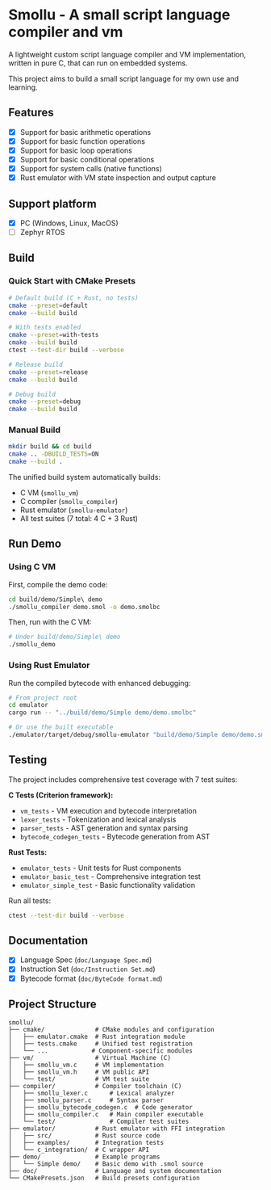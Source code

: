 # Smollu - A small script language compiler and vm 

A lightweight custom script language compiler and VM implementation, written in pure C, that can run on embedded systems.

This project aims to build a small script language for my own use and learning.

## Features

- [x] Support for basic arithmetic operations
- [x] Support for basic function operations
- [x] Support for basic loop operations
- [x] Support for basic conditional operations
- [x] Support for system calls (native functions)
- [x] Rust emulator with VM state inspection and output capture

## Support platform

- [x] PC (Windows, Linux, MacOS)
- [ ] Zephyr RTOS

## Build

### Quick Start with CMake Presets

```bash
# Default build (C + Rust, no tests)
cmake --preset=default
cmake --build build

# With tests enabled
cmake --preset=with-tests  
cmake --build build
ctest --test-dir build --verbose

# Release build
cmake --preset=release
cmake --build build

# Debug build  
cmake --preset=debug
cmake --build build
```

### Manual Build

```bash
mkdir build && cd build
cmake .. -DBUILD_TESTS=ON
cmake --build .
```

The unified build system automatically builds:
- C VM (`smollu_vm`) 
- C compiler (`smollu_compiler`)
- Rust emulator (`smollu-emulator`)
- All test suites (7 total: 4 C + 3 Rust)

## Run Demo

### Using C VM
First, compile the demo code:

```bash
cd build/demo/Simple\ demo
./smollu_compiler demo.smol -o demo.smolbc
```

Then, run with the C VM:
```bash
# Under build/demo/Simple\ demo
./smollu_demo
```

### Using Rust Emulator
Run the compiled bytecode with enhanced debugging:

```bash
# From project root
cd emulator
cargo run -- "../build/demo/Simple demo/demo.smolbc"

# Or use the built executable
./emulator/target/debug/smollu-emulator "build/demo/Simple demo/demo.smolbc"
```

## Testing

The project includes comprehensive test coverage with 7 test suites:

**C Tests (Criterion framework):**
- `vm_tests` - VM execution and bytecode interpretation
- `lexer_tests` - Tokenization and lexical analysis  
- `parser_tests` - AST generation and syntax parsing
- `bytecode_codegen_tests` - Bytecode generation from AST

**Rust Tests:**
- `emulator_tests` - Unit tests for Rust components
- `emulator_basic_test` - Comprehensive integration test  
- `emulator_simple_test` - Basic functionality validation

Run all tests:
```bash
ctest --test-dir build --verbose
```

## Documentation

- [x] Language Spec (`doc/Language Spec.md`)
- [x] Instruction Set (`doc/Instruction Set.md`) 
- [x] Bytecode format (`doc/ByteCode format.md`)

## Project Structure

```
smollu/
├── cmake/              # CMake modules and configuration
│   ├── emulator.cmake  # Rust integration module
│   ├── tests.cmake     # Unified test registration
│   └── ...            # Component-specific modules
├── vm/                 # Virtual Machine (C)
│   ├── smollu_vm.c     # VM implementation
│   ├── smollu_vm.h     # VM public API
│   └── test/           # VM test suite
├── compiler/           # Compiler toolchain (C) 
│   ├── smollu_lexer.c      # Lexical analyzer
│   ├── smollu_parser.c     # Syntax parser
│   ├── smollu_bytecode_codegen.c  # Code generator
│   ├── smollu_compiler.c   # Main compiler executable
│   └── test/               # Compiler test suites
├── emulator/           # Rust emulator with FFI integration
│   ├── src/            # Rust source code
│   ├── examples/       # Integration tests
│   └── c_integration/  # C wrapper API
├── demo/               # Example programs
│   └── Simple demo/    # Basic demo with .smol source
├── doc/                # Language and system documentation
└── CMakePresets.json   # Build presets configuration
```
